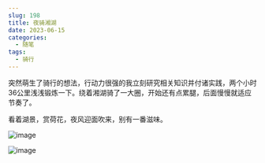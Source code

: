 ```yaml
---
slug: 198
title: 夜骑湘湖
date: 2023-06-15
categories: 
  - 随笔
tags:
  - 骑行
---
```


突然萌生了骑行的想法，行动力很强的我立刻研究相关知识并付诸实践，两个小时36公里浅浅锻炼一下。绕着湘湖骑了一大圈，开始还有点累腿，后面慢慢就适应节奏了。

看着湖景，赏荷花，夜风迎面吹来，别有一番滋味。

![image](https://imgurl.zishu.me/images/2023/648aba29327bf.png)

![image](https://imgurl.zishu.me/images/2023/648aba29caee1.png)
